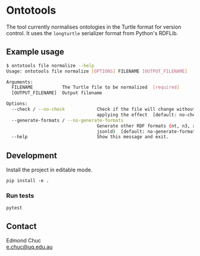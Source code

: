 # Ontotools

The tool currently normalises ontologies in the Turtle format for version control. It uses the `longturtle` serializer format from Python's RDFLib.

## Example usage

```bash
$ ontotools file normalize --help
Usage: ontotools file normalize [OPTIONS] FILENAME [OUTPUT_FILENAME]

Arguments:
  FILENAME           The Turtle file to be normalized  [required]
  [OUTPUT_FILENAME]  Output filename

Options:
  --check / --no-check            Check if the file will change without
                                  applying the effect  [default: no-check]
  --generate-formats / --no-generate-formats
                                  Generate other RDF formats (nt, n3, xml,
                                  jsonld)  [default: no-generate-formats]
  --help                          Show this message and exit.
```

## Development

Install the project in editable mode.

```
pip install -e .
```

### Run tests

```
pytest
```

## Contact

Edmond Chuc  
e.chuc@uq.edu.au
